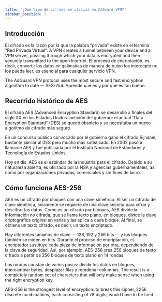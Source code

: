 ```yaml
---
title: '¿Qué tipo de cifrado se utiliza en AdGuard VPN?'
sidebar_position: 7
---
```


## Introducción

El cifrado es la razón por la que la palabra "privada" existe en el término "Red Privada Virtual". A VPN creates a tunnel between your device and a VPN server, passing through which your data is encrypted and then securely transmitted to the open Internet. El proceso de encriptación, es decir, convertir los datos en galimatías de manera de quien los intercepte no los pueda leer, es esencial para cualquier servicio VPN.

The AdGuard VPN protocol uses the most secure and fast encryption algorithm to date — AES-256. Aprende qué es y por qué es tan bueno.

## Recorrido histórico de AES

El cifrado AES (Advanced Encryption Standard) se desarrolló a finales del siglo XX en los Estados Unidos. petición del gobierno: el actual "Data Encryption Standard" (DES) se quedó obsoleto y se necesitaba un nuevo algoritmo de cifrado más seguro.

En un concurso público convocado por el gobierno ganó el cifrado Rijndael, bastante similar al DES pero mucho más sofisticado. En 2002 pasó a llamarse AES y fue publicada por el Instituto Nacional de Estándares y Tecnología de Estados Unidos.

Hoy en día, AES es el estándar de la industria para el cifrado. Debido a su naturaleza abierta, es utilizado por la NSA y agencias gubernamentales, así como por organizaciones privadas, comerciales y sin fines de lucro.

## Cómo funciona AES-256

AES es un cifrado por bloques con una clave simétrica. Al ser un cifrado de clave simétrica, solamente se requiere de una clave secreta para cifrar y descifrar los datos. Como es un cifrado por bloques, AES divide la información no cifrada, que se llama texto plano, en bloques, divide la clave criptográfica original en varias y las aplica a cada bloque. Al final, se obtiene un texto cifrado, es decir, un texto encriptado.

Hay diferentes tamaños de clave — 128, 192 y 256 bits —  y los bloques también se miden en bits. Durante el proceso de encriptación, el encriptador sustituye cada pieza de información por otra, dependiendo de la clave de seguridad. Así, por ejemplo, AES-256 crea 256 bloques de texto cifrado a partir de 256 bloques de texto plano en 14 rondas.

Las rondas constan de varios pasos: dividir los datos en bloques, intercambiar bytes, desplazar filas y reordenar columnas. The result is a completely random set of characters that will only make sense when using the right encryption key.

AES-256 is the strongest level of encryption: to break this cipher, 2256 discrete combinations, each consisting of 78 digits, would have to be tried.
